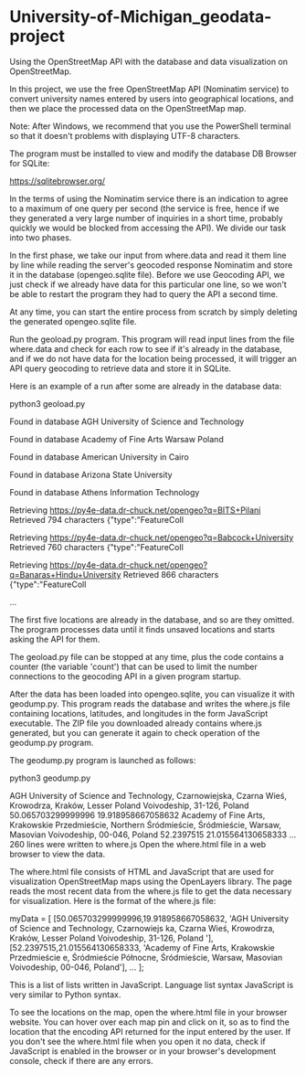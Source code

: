 # University-of-Michigan_geodata-project
Using the OpenStreetMap API with the database and data visualization
on OpenStreetMap.

In this project, we use the free OpenStreetMap API (Nominatim service) to 
convert university names entered by users into geographical locations,
and then we place the processed data on the OpenStreetMap map.

Note: After Windows, we recommend that you use the PowerShell terminal so that it doesn't 
problems with displaying UTF-8 characters.

The program must be installed to view and modify the database
DB Browser for SQLite:

https://sqlitebrowser.org/

In the terms of using the Nominatim service there is an indication to agree to 
a maximum of one query per second (the service is free, hence if we
they generated a very large number of inquiries in a short time, probably quickly
we would be blocked from accessing the API). We divide our task into two phases.

In the first phase, we take our input from where.data and read it
them line by line while reading the server's geocoded response
Nominatim and store it in the database (opengeo.sqlite file). Before we use
Geocoding API, we just check if we already have data for this particular one
line, so we won't be able to restart the program
they had to query the API a second time.

At any time, you can start the entire process from scratch by simply deleting
the generated opengeo.sqlite file.

Run the geoload.py program. This program will read input lines from the file
where.data and check for each row to see if it's already in the database, and
if we do not have data for the location being processed, it will trigger an API query
geocoding to retrieve data and store it in SQLite.

Here is an example of a run after some are already in the database
data:

python3 geoload.py 

Found in database AGH University of Science and Technology

Found in database Academy of Fine Arts Warsaw Poland

Found in database American University in Cairo

Found in database Arizona State University

Found in database Athens Information Technology

Retrieving https://py4e-data.dr-chuck.net/opengeo?q=BITS+Pilani
Retrieved 794 characters {"type":"FeatureColl

Retrieving https://py4e-data.dr-chuck.net/opengeo?q=Babcock+University
Retrieved 760 characters {"type":"FeatureColl

Retrieving https://py4e-data.dr-chuck.net/opengeo?q=Banaras+Hindu+University
Retrieved 866 characters {"type":"FeatureColl

...

The first five locations are already in the database, and so are they
omitted. The program processes data until it finds unsaved
locations and starts asking the API for them.

The geoload.py file can be stopped at any time, plus the code
contains a counter (the variable 'count') that can be used to limit the number
connections to the geocoding API in a given program startup.

After the data has been loaded into opengeo.sqlite, you can visualize it with
geodump.py. This program reads the database and writes the where.js file
containing locations, latitudes, and longitudes in the form
JavaScript executable. The ZIP file you downloaded already contains
where.js generated, but you can generate it again to check
operation of the geodump.py program.

The geodump.py program is launched as follows:



python3 geodump.py

AGH University of Science and Technology, Czarnowiejska, Czarna Wieś, Krowodrza, Kraków,
Lesser Poland Voivodeship, 31-126, Poland 50.065703299999996 19.918958667058632
Academy of Fine Arts, Krakowskie Przedmieście, Northern Śródmieście,
Śródmieście, Warsaw, Masovian Voivodeship, 00-046, Poland 52.2397515
21.015564130658333
...
260 lines were written to where.js
Open the where.html file in a web browser to view the data.


The where.html file consists of HTML and JavaScript that are used for visualization
OpenStreetMap maps using the OpenLayers library. The page reads
the most recent data from the where.js file to get the data necessary for
visualization. Here is the format of the where.js file:


myData = [
[50.065703299999996,19.918958667058632, 'AGH University of Science and Technology, Czarnowiejs
ka, Czarna Wieś, Krowodrza, Kraków, Lesser Poland Voivodeship, 31-126, Poland '],
[52.2397515,21.015564130658333, 'Academy of Fine Arts, Krakowskie Przedmieście
e, Śródmieście Północne, Śródmieście, Warsaw, Masovian Voivodeship, 00-046,
Poland'],
   ...
];



This is a list of lists written in JavaScript. Language list syntax
JavaScript is very similar to Python syntax.

To see the locations on the map, open the where.html file in your browser
website. You can hover over each map pin and click on it,
so as to find the location that the encoding API returned for the input
entered by the user. If you don't see the where.html file when you open it
no data, check if JavaScript is enabled in the browser or in
your browser's development console, check if there are any errors.
